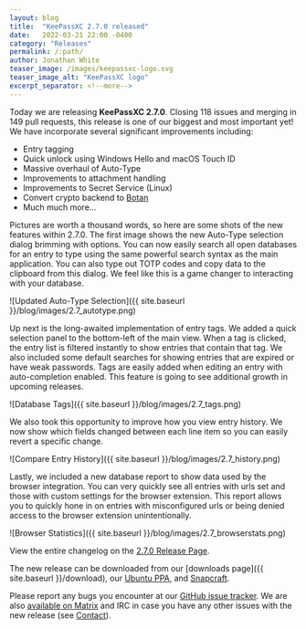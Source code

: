```yaml
---
layout: blog
title:  "KeePassXC 2.7.0 released"
date:   2022-03-21 22:00 -0400
category: "Releases"
permalink: /:path/
author: Jonathan White
teaser_image: /images/keepassxc-logo.svg
teaser_image_alt: "KeePassXC logo"
excerpt_separator: <!--more-->
---
```


Today we are releasing **KeePassXC 2.7.0**. Closing 118 issues and merging in 149 pull requests, this 
release is one of our biggest and most important yet! We have incorporate several significant improvements
including:

* Entry tagging
* Quick unlock using Windows Hello and macOS Touch ID
* Massive overhaul of Auto-Type
* Improvements to attachment handling
* Improvements to Secret Service (Linux)
* Convert crypto backend to [Botan](https://github.com/randombit/botan)
* Much much more...

<!--more-->

Pictures are worth a thousand words, so here are some shots of the new features within 2.7.0. The first
image shows the new Auto-Type selection dialog brimming with options. You can now easily search all open
databases for an entry to type using the same powerful search syntax as the main application. You can also
type out TOTP codes and copy data to the clipboard from this dialog. We feel like this is a game changer
to interacting with your database.

![Updated Auto-Type Selection]({{ site.baseurl }}/blog/images/2.7_autotype.png)

Up next is the long-awaited implementation of entry tags. We added a quick selection panel to the bottom-left
of the main view. When a tag is clicked, the entry list is filtered instantly to show entries that contain that
tag. We also included some default searches for showing entries that are expired or have weak passwords. Tags
are easily added when editing an entry with auto-completion enabled. This feature is going to see additional
growth in upcoming releases.

![Database Tags]({{ site.baseurl }}/blog/images/2.7_tags.png)

We also took this opportunity to improve how you view entry history. We now show which fields changed between
each line item so you can easily revert a specific change.

![Compare Entry History]({{ site.baseurl }}/blog/images/2.7_history.png)

Lastly, we included a new database report to show data used by the browser integration. You can very quickly see
all entries with urls set and those with custom settings for the browser extension. This report allows you to
quickly hone in on entries with misconfigured urls or being denied access to the browser extension unintentionally.

![Browser Statistics]({{ site.baseurl }}/blog/images/2.7_browserstats.png)

View the entire changelog on the [2.7.0 Release Page](https://github.com/keepassxreboot/keepassxc/releases/tag/2.7.0).

The new release can be downloaded from our
[downloads page]({{ site.baseurl }}/download), our
[Ubuntu PPA](https://launchpad.net/~phoerious/+archive/ubuntu/keepassxc/),
and [Snapcraft](https://snapcraft.io/keepassxc/).

Please report any bugs you encounter at our [GitHub issue tracker](https://github.com/keepassxreboot/keepassxc/issues).
We are also [available on Matrix](https://matrix.to/#/!zUxwGnFkUyycpxeHeM:matrix.org?via=matrix.org) and IRC in case you 
have any other issues with the new release (see [Contact](/team/#contact)).

